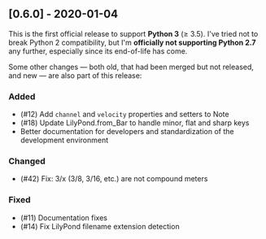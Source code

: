 ## [0.6.0] - 2020-01-04

This is the first official release to support **Python 3** (≥ 3.5).  I've tried not to break Python 2 compatibility, but I'm **officially not supporting Python 2.7** any further, especially since its end-of-life has come.

Some other changes — both old, that had been merged but not released, and new — are also part of this release:

### Added
* (#12) Add `channel` and `velocity` properties and setters to Note
* (#18) Update LilyPond.from_Bar to handle minor, flat and sharp keys
* Better documentation for developers and standardization of the development environment

### Changed
* (#42) Fix: 3/x (3/8, 3/16, etc.) are not compound meters

### Fixed
* (#11) Documentation fixes
* (#14) Fix LilyPond filename extension detection
